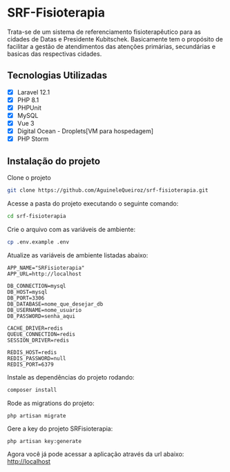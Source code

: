 # SRF-Fisioterapia
Trata-se de um sistema de referenciamento fisioterapêutico para as cidades de Datas e Presidente Kubitschek. 
Basicamente tem o propósito de facilitar a gestão de atendimentos das atenções primárias, secundárias e basicas das respectivas cidades.

## Tecnologias Utilizadas

- [x] Laravel 12.1
- [x] PHP 8.1
- [x] PHPUnit
- [x] MySQL
- [x] Vue 3
- [x] Digital Ocean - Droplets[VM para hospedagem]
- [x] PHP Storm

## Instalação do projeto

Clone o projeto
```sh
git clone https://github.com/AguineleQueiroz/srf-fisioterapia.git
```
Acesse a pasta do projeto executando o seguinte comando:
```sh
cd srf-fisioterapia
```
Crie o arquivo com as variáveis de ambiente:
```sh
cp .env.example .env
```
Atualize as variáveis de ambiente listadas abaixo:
```
APP_NAME="SRFisioterapia"
APP_URL=http://localhost

DB_CONNECTION=mysql
DB_HOST=mysql
DB_PORT=3306
DB_DATABASE=nome_que_desejar_db
DB_USERNAME=nome_usuario
DB_PASSWORD=senha_aqui

CACHE_DRIVER=redis
QUEUE_CONNECTION=redis
SESSION_DRIVER=redis

REDIS_HOST=redis
REDIS_PASSWORD=null
REDIS_PORT=6379
```

Instale as dependências do projeto rodando:
```sh
composer install
```
Rode as migrations do projeto:
```
php artisan migrate
```
Gere a key do projeto SRFisioterapia:
```sh
php artisan key:generate
```


Agora você já pode acessar a aplicação através da url abaixo:
[http://localhost](http://localhost)
